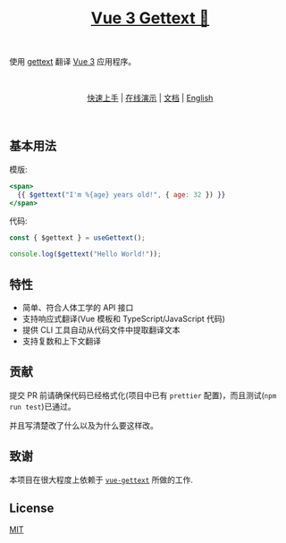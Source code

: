 <h1 align="center">
    <a href="https://www.npmjs.com/package/vue3-gettext" target="_blank">Vue 3 Gettext 💬</a>
</h1>
<br/>

使用 [gettext](https://en.wikipedia.org/wiki/Gettext) 翻译 [Vue 3](http://vuejs.org) 应用程序。

<br>
<p align="center">
 <a href="https://jshmrtn.github.io/vue3-gettext/">快速上手</a> | <a href="https://jshmrtn.github.io/vue3-gettext/demo.html">在线演示</a> | <a href="https://jshmrtn.github.io/vue3-gettext/setup.html">文档</a> | <a href="README.md">English</a>
</p>
<br>

## 基本用法

模版:

```jsx
<span>
  {{ $gettext("I'm %{age} years old!", { age: 32 }) }}
</span>
```

代码:

```ts
const { $gettext } = useGettext();

console.log($gettext("Hello World!"));
```

## 特性

- 简单、符合人体工学的 API 接口
- 支持响应式翻译(Vue 模板和 TypeScript/JavaScript 代码)
- 提供 CLI 工具自动从代码文件中提取翻译文本
- 支持复数和上下文翻译

## 贡献

提交 PR 前请确保代码已经格式化(项目中已有 `prettier` 配置)，而且测试(`npm run test`)已通过。

并且写清楚改了什么以及为什么要这样改。


## 致谢
本项目在很大程度上依赖于 [`vue-gettext`](https://github.com/Polyconseil/vue-gettext/) 所做的工作.

## License

[MIT](http://opensource.org/licenses/MIT)

